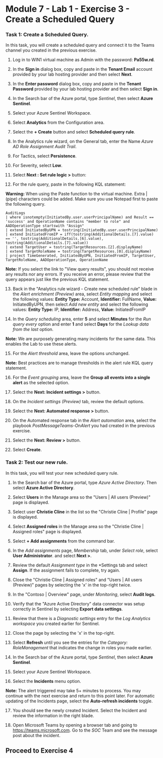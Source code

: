 # Module 7 - Lab 1 - Exercise 3 - Create a Scheduled Query

### Task 1: Create a Scheduled Query.

In this task, you will create a scheduled query and connect it to the Teams channel you created in the previous exercise.

1. Log in to WIN1 virtual machine as Admin with the password: **Pa55w.rd**.  

2. In the **Sign in** dialog box, copy and paste in the **Tenant Email** account provided by your lab hosting provider and then select **Next**.

3. In the **Enter password** dialog box, copy and paste in the **Tenant Password** provided by your lab hosting provider and then select **Sign in**.

4. In the Search bar of the Azure portal, type *Sentinel*, then select **Azure Sentinel**.

5. Select your Azure Sentinel Workspace.

6. Select **Analytics** from the Configuration area.

7. Select the **+ Create** button and select **Scheduled query rule**.

8. In the Analytics rule wizard, on the General tab, enter the Name *Azure AD Role Assignment Audit Trail*.

9. For Tactics, select **Persistence**.

10. For Severity, select **Low**.

11. Select **Next : Set rule logic >** button:

12. For the rule query, paste in the following KQL statement:

**Warning:** When using the Paste function to the virtual machine.  Extra | (pipe) characters could be added. Make sure you use Notepad first to paste the following query.

```KQL
AuditLogs 
| where isnotempty(InitiatedBy.user.userPrincipalName) and Result == 'success' and OperationName contains "member to role" and AADOperationType startswith "Assign"
| extend InitiatedByUPN = tostring(InitiatedBy.user.userPrincipalName)
| extend InitiatedFromIP = iff(tostring(AdditionalDetails.[7].value) == '', tostring(AdditionalDetails.[6].value), tostring(AdditionalDetails.[7].value))
| extend TargetUser = tostring(TargetResources.[2].displayName)
| extend TargetRoleName = tostring(TargetResources.[0].displayName)
| project TimeGenerated, InitiatedByUPN, InitiatedFromIP, TargetUser, TargetRoleName, AADOperationType, OperationName
```

**Note:** If you select the link to "View query results", you should not receive any results nor any errors. If you receive an error, please review that the query appears just like the previous KQL statement.

13. Back in the "Analytics rule wizard - Create new scheduled rule" blade in the *Alert enrichment (Preview)* area, select *Entity mapping* and select the following values: **Entity Type:** Account, **Identifier:** FullName, **Value:** InitiatedByUPN, then select *Add new entity* and select the following values: **Entity Type:** IP, **Identifier:** Address, **Value:** InitiatedFromIP

14. In the *Query scheduling* area, enter **5** and select **Minutes** for the *Run query every* option and enter **1** and select **Days** for the *Lookup data from the last* option.

**Note:** We are purposely generating many incidents for the same data.  This enables the Lab to use these alerts.

15. For the *Alert threshold* area, leave the options unchanged.

**Note:** Best practices are to manage thresholds in the alert rule KQL query statement.

16. For the *Event grouping* area, leave the **Group all events into a single alert** as the selected option.

17. Select the **Next: Incident settings >** button.  

18. On the *Incident settings (Preview)* tab, review the default options.

19. Select the **Next: Automated response >** button.

20. On the Automated response tab in the *Alert automation* area, select the playbook *PostMessageTeams-OnAlert* you had created in the previous exercise.

22. Select the **Next: Review >** button.
  
23. Select **Create**.

### Task 2: Test our new rule.

In this task, you will test your new scheduled query rule.

1. In the Search bar of the Azure portal, type *Azure Active Directory*. Then select **Azure Active Directory**.

2. Select **Users** in the Manage area so the "Users | All users (Preview)" page is displayed.

3. Select user **Christie Cline** in the list so the "Christie Cline | Profile" page is displayed.

4. Select **Assigned roles** in the Manage area so the "Christie Cline | Assigned roles" page is displayed.

5. Select **+ Add assignments** from the command bar.

6. In the *Add assignments* page, *Membership* tab, under *Select role*, select **User Administrator**. and select **Next >**.

7. Review the default *Assignment type* in the *Settings tab and select **Assign**. If the assignment fails to complete, try again.

8. Close the "Christie Cline | Assigned roles" and "Users | All users (Preview)" pages by selecting the 'x' in the top-right twice.

9. In the "Contoso | Overview" page, under *Monitoring*, select **Audit logs**.

10. Verify that the "Azure Active Directory" data connector was setup correctly in Sentinel by selecting **Export data settings**.

11. Review that there is a *Diagnostic settings* entry for the *Log Analytics workspace* you created earlier for Sentinel.

12. Close the page by selecting the 'x' in the top-right.

13. Select **Refresh** until you see the entries for the *Category: RoleManagement* that indicates the change in roles you made earlier.

14. In the Search bar of the Azure portal, type *Sentinel*, then select **Azure Sentinel**.

15. Select your Azure Sentinel Workspace.

16. Select the **Incidents** menu option.

**Note:** The alert triggered may take 5+ minutes to process. You may continue with the next exercise and return to this point later. For automatic updating of the Incidents page, select the **Auto-refresh incidents** toggle.

17. You should see the newly created Incident. Select the Incident and review the information in the right blade.

18. Open Microsoft Teams by opening a browser tab and going to https://teams.microsoft.com. Go to the *SOC* Team and see the message post about the incident.

## Proceed to Exercise 4
